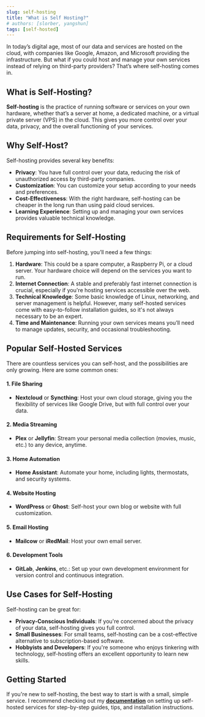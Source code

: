 ```yaml
---
slug: self-hosting
title: "What is Self Hosting?"
# authors: [slorber, yangshun]
tags: [self-hosted]
---
```

In today’s digital age, most of our data and services are hosted on the cloud, with companies like Google, Amazon, and Microsoft providing the infrastructure. But what if you could host and manage your own services instead of relying on third-party providers? That’s where self-hosting comes in.

<!-- truncate -->

## What is Self-Hosting?

**Self-hosting** is the practice of running software or services on your own hardware, whether that’s a server at home, a dedicated machine, or a virtual private server (VPS) in the cloud. This gives you more control over your data, privacy, and the overall functioning of your services.

## Why Self-Host?

Self-hosting provides several key benefits:
- **Privacy**: You have full control over your data, reducing the risk of unauthorized access by third-party companies.
- **Customization**: You can customize your setup according to your needs and preferences.
- **Cost-Effectiveness**: With the right hardware, self-hosting can be cheaper in the long run than using paid cloud services.
- **Learning Experience**: Setting up and managing your own services provides valuable technical knowledge.

## Requirements for Self-Hosting

Before jumping into self-hosting, you’ll need a few things:
1. **Hardware**: This could be a spare computer, a Raspberry Pi, or a cloud server. Your hardware choice will depend on the services you want to run.
2. **Internet Connection**: A stable and preferably fast internet connection is crucial, especially if you're hosting services accessible over the web.
3. **Technical Knowledge**: Some basic knowledge of Linux, networking, and server management is helpful. However, many self-hosted services come with easy-to-follow installation guides, so it's not always necessary to be an expert.
4. **Time and Maintenance**: Running your own services means you’ll need to manage updates, security, and occasional troubleshooting.

## Popular Self-Hosted Services

There are countless services you can self-host, and the possibilities are only growing. Here are some common ones:

#### 1. File Sharing
- **Nextcloud** or **Syncthing**: Host your own cloud storage, giving you the flexibility of services like Google Drive, but with full control over your data.

#### 2. Media Streaming
- **Plex** or **Jellyfin**: Stream your personal media collection (movies, music, etc.) to any device, anytime.

#### 3. Home Automation
- **Home Assistant**: Automate your home, including lights, thermostats, and security systems.

#### 4. Website Hosting
- **WordPress** or **Ghost**: Self-host your own blog or website with full customization.

#### 5. Email Hosting
- **Mailcow** or **iRedMail**: Host your own email server.

#### 6. Development Tools
- **GitLab**, **Jenkins**, etc.: Set up your own development environment for version control and continuous integration.

## Use Cases for Self-Hosting

Self-hosting can be great for:
- **Privacy-Conscious Individuals**: If you're concerned about the privacy of your data, self-hosting gives you full control.
- **Small Businesses**: For small teams, self-hosting can be a cost-effective alternative to subscription-based software.
- **Hobbyists and Developers**: If you're someone who enjoys tinkering with technology, self-hosting offers an excellent opportunity to learn new skills.

## Getting Started

If you're new to self-hosting, the best way to start is with a small, simple service. I recommend checking out my **[documentation](link-to-your-documentation)** on setting up self-hosted services for step-by-step guides, tips, and installation instructions.